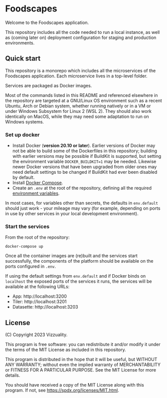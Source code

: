 # Foodscapes

Welcome to the Foodscapes application.

This repository includes all the code needed to run a local instance, as well
as (coming later on) deployment configuration for staging and production
environments.

## Quick start

This repository is a monorepo which includes all the microservices of the
Foodscapes application. Each microservice lives in a top-level folder.

Services are packaged as Docker images.

Most of the commands listed in this README and referenced elsewhere in the
repository are targeted at a GNU/Linux OS environment such as a recent Ubuntu,
Arch or Debian system, whether running natively or in a VM or under Windows
Subsystem for Linux 2 (WSL 2). They should also work identically on MacOS, while
they may need some adaptation to run on Windows systems.

### Set up docker

- Install Docker (**version 20.10 or later**). Earlier versions of Docker may
  not be able to build some of the Dockerfiles in this repository; building with
  earlier versions may be possible if BuildKit is supported, but setting the
  environment variable `DOCKER_BUILDKIT=1` may be needed. Likewise newer Docker
  versions that have been upgraded from older ones may need default settings to
  be changed if BuildKit had ever been disabled by default.
- Install [Docker Compose](https://docs.docker.com/compose/install/).
- Create an `.env` at the root of the repository, defining all the required
  [environment variables](./ENV_VARS.md).
  
In most cases, for variables other than secrets, the defaults in `env.default`
should just work - your mileage may vary (for example, depending on ports in use
by other services in your local development environment).

### Start the services

From the root of the repository:

`docker-compose up`

Once all the container images are (re)built and the services start successfully,
the components of the platform should be available on the ports configured in
`.env`.

If using the default settings from `env.default` and if Docker binds on
`localhost` the exposed ports of the services it runs, the services will be
available at the following URLs:

- App: http://localhost:3200
- Tiler: http://localhost:3201
- Datasette: http://localhost:3203

## License

(C) Copyright 2023 Vizzuality.

This program is free software: you can redistribute it and/or modify it under
the terms of the MIT License as included in this repository.

This program is distributed in the hope that it will be useful, but WITHOUT ANY
WARRANTY; without even the implied warranty of MERCHANTABILITY or FITNESS FOR A
PARTICULAR PURPOSE. See the MIT License for more details.

You should have received a copy of the MIT License along with this program. If
not, see https://spdx.org/licenses/MIT.html.
